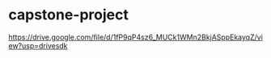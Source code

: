 # capstone-project
https://drive.google.com/file/d/1fP9qP4sz6_MUCk1WMn2BkjASppEkayqZ/view?usp=drivesdk
